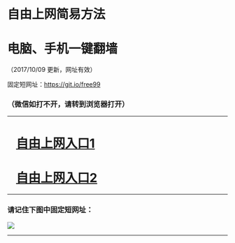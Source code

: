 ﻿# 自由上网简易方法

# 电脑、手机一键翻墙

（2017/10/09 更新，网址有效）

固定短网址：https://git.io/free99

### （微信如打不开，请转到浏览器打开）


***





# &nbsp;&nbsp; <a href="http://ft1127914096.fwq-tz-1001.info/fwqtz01.html?t=10090012801 " target="_blank">自由上网入口1</a>
# &nbsp;&nbsp; <a href="http://ft3017314167.fwq-tz-1002.info/fwqtz02.html?t=100900124622 " target="_blank">自由上网入口2</a>
***

### 请记住下图中固定短网址：

<img src="https://s3-us-west-2.amazonaws.com/fwq-1001/yjfq-20170905okok.png" /> 


***

